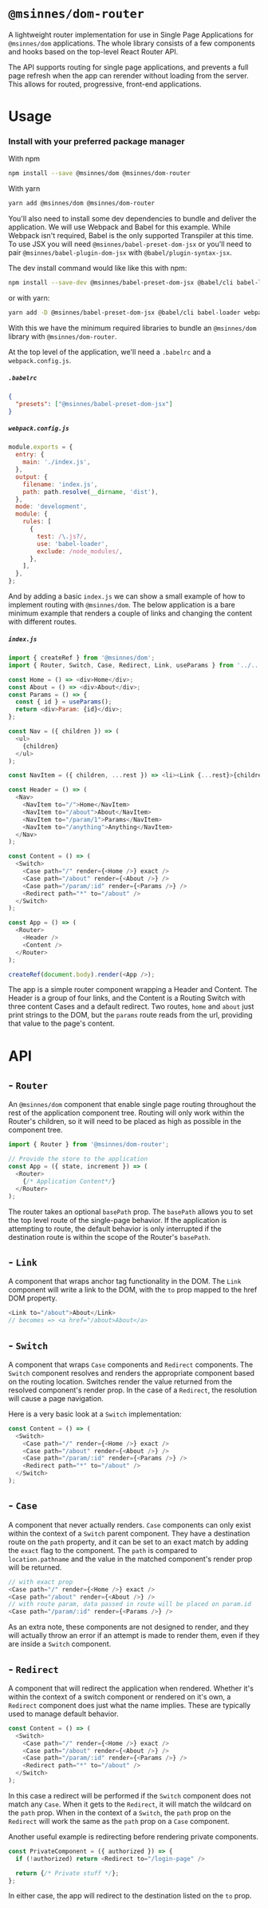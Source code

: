 # `@msinnes/dom-router`

A lightweight router implementation for use in Single Page Applications for `@msinnes/dom` applications. The whole library consists of a few components and hooks based on the top-level React Router API.

The API supports routing for single page applications, and prevents a full page refresh when the app can rerender without loading from the server. This allows for routed, progressive, front-end applications.

# Usage

### Install with your preferred package manager

With npm

```bash
npm install --save @msinnes/dom @msinnes/dom-router
```

With yarn

```bash
yarn add @msinnes/dom @msinnes/dom-router
```

You'll also need to install some dev dependencies to bundle and deliver the application. We will use Webpack and Babel for this example. While Webpack isn't required, Babel is the only supported Transpiler at this time. To use JSX you will need `@msinnes/babel-preset-dom-jsx` or you'll need to pair `@msinnes/babel-plugin-dom-jsx` with `@babel/plugin-syntax-jsx`.

The dev install command would like like this with npm:

```bash
npm install --save-dev @msinnes/babel-preset-dom-jsx @babel/cli babel-loader webpack webpack-cli
```

or with yarn:

```bash
yarn add -D @msinnes/babel-preset-dom-jsx @babel/cli babel-loader webpack webpack-cli
```

With this we have the minimum required libraries to bundle an `@msinnes/dom` library with `@msinnes/dom-router`.

At the top level of the application, we'll need a `.babelrc` and a `webpack.config.js`.

##### `.babelrc`
```json
{
  "presets": ["@msinnes/babel-preset-dom-jsx"]
}
```

##### `webpack.config.js`
```JavaScript
module.exports = {
  entry: {
    main: './index.js',
  },
  output: {
    filename: 'index.js',
    path: path.resolve(__dirname, 'dist'),
  },
  mode: 'development',
  module: {
    rules: [
      {
        test: /\.js?/,
        use: 'babel-loader',
        exclude: /node_modules/,
      },
    ],
  },
};
```

And by adding a basic `index.js` we can show a small example of how to implement routing with `@msinnes/dom`. The below application is a bare minimum example that renders a couple of links and changing the content with different routes.

##### `index.js`
```JavaScript
import { createRef } from '@msinnes/dom';
import { Router, Switch, Case, Redirect, Link, useParams } from '../..';

const Home = () => <div>Home</div>;
const About = () => <div>About</div>;
const Params = () => {
  const { id } = useParams();
  return <div>Param: {id}</div>;
};

const Nav = ({ children }) => (
  <ul>
    {children}
  </ul>
);

const NavItem = ({ children, ...rest }) => <li><Link {...rest}>{children}</Link></li>;

const Header = () => (
  <Nav>
    <NavItem to="/">Home</NavItem>
    <NavItem to="/about">About</NavItem>
    <NavItem to="/param/1">Params</NavItem>
    <NavItem to="/anything">Anything</NavItem>
  </Nav>
);

const Content = () => (
  <Switch>
    <Case path="/" render={<Home />} exact />
    <Case path="/about" render={<About />} />
    <Case path="/param/:id" render={<Params />} />
    <Redirect path="*" to="/about" />
  </Switch>
);

const App = () => (
  <Router>
    <Header />
    <Content />
  </Router>
);

createRef(document.body).render(<App />);
```

The app is a simple router component wrapping a Header and Content. The Header is a group of four links, and the Content is a Routing Switch with three content Cases and a default redirect. Two routes, `home` and `about` just print strings to the DOM, but the `params` route reads from the url, providing that value to the page's content.

# API

## - `Router`

An `@msinnes/dom` component that enable single page routing throughout the rest of the application component tree. Routing will only work within the Router's children, so it will need to be placed as high as possible in the component tree.

```JavaScript
import { Router } from '@msinnes/dom-router';

// Provide the store to the application
const App = ({ state, increment }) => (
  <Router>
    {/* Application Content*/}
  </Router>
);
```

The router takes an optional `basePath` prop. The `basePath` allows you to set the top level route of the single-page behavior. If the application is attempting to route, the default behavior is only interrupted if the  destination route is within the scope of the Router's `basePath`.

## - `Link`

A component that wraps anchor tag functionality in the DOM. The `Link` component will write a link to the DOM, with the `to` prop mapped to the href DOM property.

```JavaScript
<Link to="/about">About</Link>
// becomes => <a href="/about>About</a>
```

## - `Switch`

A component that wraps `Case` components and `Redirect` components. The `Switch` component resolves and renders the appropriate component based on the routing location. Switches render the value returned from the resolved component's render prop. In the case of a `Redirect`, the resolution will cause a page navigation.

Here is a very basic look at a `Switch` implementation:

```JavaScript
const Content = () => (
  <Switch>
    <Case path="/" render={<Home />} exact />
    <Case path="/about" render={<About />} />
    <Case path="/param/:id" render={<Params />} />
    <Redirect path="*" to="/about" />
  </Switch>
);
```

## - `Case`

A component that never actually renders. `Case` components can only exist within the context of a `Switch` parent component. They have a destination route on the `path` property, and it can be set to an exact match by adding the `exact` flag to the component. The `path` is compared to `location.pathname` and the value in the matched component's render prop will be returned.

```JavaScript
// with exact prop
<Case path="/" render={<Home />} exact />
<Case path="/about" render={<About />} />
// with route param, data passed in route will be placed on param.id
<Case path="/param/:id" render={<Params />} />
```

As an extra note, these components are not designed to render, and they will actually throw an error if an attempt is made to render them, even if they are inside a `Switch` component.

## - `Redirect`

A component that will redirect the application when rendered. Whether it's within the context of a switch component or rendered on it's own, a `Redirect` component does just what the name implies. These are typically used to manage default behavior.

```JavaScript
const Content = () => (
  <Switch>
    <Case path="/" render={<Home />} exact />
    <Case path="/about" render={<About />} />
    <Case path="/param/:id" render={<Params />} />
    <Redirect path="*" to="/about" />
  </Switch>
);
```

In this case a redirect will be performed if the `Switch` component does not match any `Case`. When it gets to the `Redirect`, it will match the wildcard on the `path` prop. When in the context of a `Switch`, the `path` prop on the `Redirect` will work the same as the `path` prop on a `Case` component.

Another useful example is redirecting before rendering private components.

```JavaScript
const PrivateComponent = ({ authorized }) => {
  if (!authorized) return <Redirect to="/login-page" />

  return {/* Private stuff */};
};
```

In either case, the app will redirect to the destination listed on the `to` prop.